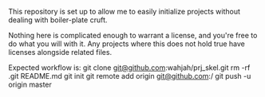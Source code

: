 This repository is set up to allow me to easily initialize projects without dealing with boiler-plate cruft.

Nothing here is complicated enough to warrant a license, and you're free to do what you will with it. Any projects where this does not hold true have licenses alongside related files.

Expected workflow is:
    git clone git@github.com:wahjah/prj_skel.git
    rm -rf .git README.md
    git init
    git remote add origin git@github.com:<user>/<repo>
    git push -u origin master

